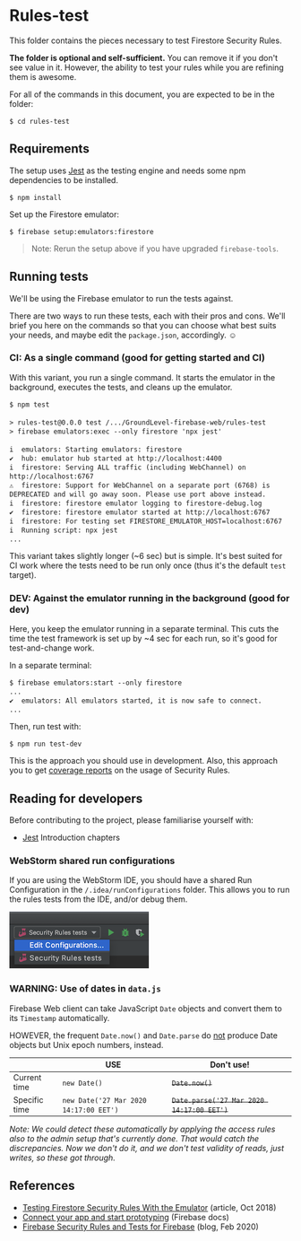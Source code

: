 # Rules-test

This folder contains the pieces necessary to test Firestore Security Rules. 

**The folder is optional and self-sufficient.** You can remove it if you don't see value in it. However, the ability to test your rules while you are refining them is awesome.

For all of the commands in this document, you are expected to be in the folder:

```
$ cd rules-test
```

## Requirements

The setup uses [Jest](https://jestjs.io) as the testing engine and needs some npm dependencies to be installed.

```
$ npm install
```
 
Set up the Firestore emulator:

```
$ firebase setup:emulators:firestore
```

>Note: Rerun the setup above if you have upgraded `firebase-tools`.


<!-- disabled
## Internals

The rules being tested are symbolic-linked to the main project's `firestore.rule` file (git supports symbolic links). This means if you edit either of the rules, they are both changed.

In your git it looks like the root rules changed, when you edit either.
-->


## Running tests

We'll be using the Firebase emulator to run the tests against.

There are two ways to run these tests, each with their pros and cons. We'll brief you here on the commands so that you can choose what best suits your needs, and maybe edit the `package.json`, accordingly. ☺️


### CI: As a single command (good for getting started and CI)

With this variant, you run a single command. It starts the emulator in the background, executes the tests, and cleans up the emulator.

```
$ npm test

> rules-test@0.0.0 test /.../GroundLevel-firebase-web/rules-test
> firebase emulators:exec --only firestore 'npx jest'

i  emulators: Starting emulators: firestore
✔  hub: emulator hub started at http://localhost:4400
i  firestore: Serving ALL traffic (including WebChannel) on http://localhost:6767
⚠  firestore: Support for WebChannel on a separate port (6768) is DEPRECATED and will go away soon. Please use port above instead.
i  firestore: firestore emulator logging to firestore-debug.log
✔  firestore: firestore emulator started at http://localhost:6767
i  firestore: For testing set FIRESTORE_EMULATOR_HOST=localhost:6767
i  Running script: npx jest
...
```

This variant takes slightly longer (~6 sec) but is simple. It's best suited for CI work where the tests need to be run only once (thus it's the default `test` target).


### DEV: Against the emulator running in the background (good for dev)

Here, you keep the emulator running in a separate terminal. This cuts the time the test framework is set up by ~4 sec for each run, so it's good for test-and-change work.

In a separate terminal:

```
$ firebase emulators:start --only firestore
...
✔  emulators: All emulators started, it is now safe to connect.
...
```

Then, run test with:

```
$ npm run test-dev
```

This is the approach you should use in development. Also, this approach you to get [coverage reports](https://firebase.google.com/docs/firestore/security/test-rules-emulator#generate_test_reports) on the usage of Security Rules.


## Reading for developers

Before contributing to the project, please familiarise yourself with:

- [Jest](https://jestjs.io/docs/en/getting-started) Introduction chapters 

### WebStorm shared run configurations

If you are using the WebStorm IDE, you should have a shared Run Configuration in the `/.idea/runConfigurations` folder. This allows you to run the rules tests from the IDE, and/or debug them.

![](.images/webstorm-run-config.png)


### WARNING: Use of dates in `data.js`

Firebase Web client can take JavaScript `Date` objects and convert them to its `Timestamp` automatically. 

HOWEVER, the frequent `Date.now()` and `Date.parse` do <u>not</u> produce Date objects but Unix epoch numbers, instead.

||USE|Don't use!|
|---|---|---|
|Current time|`new Date()`|<strike>`Date.now()`</strike>|
|Specific time|`new Date('27 Mar 2020 14:17:00 EET')`|<strike>`Date.parse('27 Mar 2020 14:17:00 EET')`</strike>|

*Note: We could detect these automatically by applying the access rules also to the admin setup that's currently done. That would catch the discrepancies. Now we don't do it, and we don't test validity of reads, just writes, so these got through.*



## References

- [Testing Firestore Security Rules With the Emulator](https://fireship.io/lessons/testing-firestore-security-rules-with-the-emulator/) (article, Oct 2018)
- [Connect your app and start prototyping](https://firebase.google.com/docs/emulator-suite/connect_and_prototype) (Firebase docs)
- [Firebase Security Rules and Tests for Firebase](https://medium.com/flutter-community/firestore-security-rules-and-tests-for-firebase-e195bdbea198) (blog, Feb 2020)

